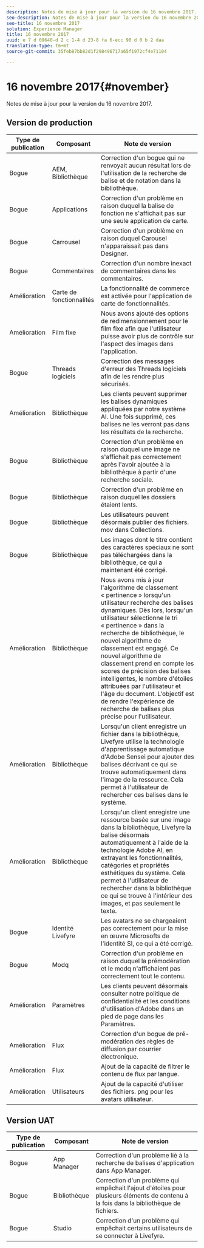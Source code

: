 ```yaml
---
description: Notes de mise à jour pour la version du 16 novembre 2017.
seo-description: Notes de mise à jour pour la version du 16 novembre 2017.
seo-title: 16 novembre 2017
solution: Experience Manager
title: 16 novembre 2017
uuid: e 7 d 09640-d 2 c 1-4 d 23-8 fa 6-ecc 90 d 0 b 2 daa
translation-type: tm+mt
source-git-commit: 35feb87bb82d1f298496717a65f1972cf4e71104

---
```



# 16 novembre 2017{#november}

Notes de mise à jour pour la version du 16 novembre 2017.

## Version de production

| **Type de publication** | **Composant** | **Note de version** |
|---|---|---|
| Bogue | AEM, Bibliothèque | Correction d&#39;un bogue qui ne renvoyait aucun résultat lors de l&#39;utilisation de la recherche de balise et de notation dans la bibliothèque. |
| Bogue | Applications | Correction d&#39;un problème en raison duquel la balise de fonction ne s&#39;affichait pas sur une seule application de carte. |
| Bogue | Carrousel | Correction d&#39;un problème en raison duquel Carousel n&#39;apparaissait pas dans Designer. |
| Bogue | Commentaires | Correction d&#39;un nombre inexact de commentaires dans les commentaires. |
| Amélioration | Carte de fonctionnalités | La fonctionnalité de commerce est activée pour l&#39;application de carte de fonctionnalités. |
| Amélioration | Film fixe | Nous avons ajouté des options de redimensionnement pour le film fixe afin que l&#39;utilisateur puisse avoir plus de contrôle sur l&#39;aspect des images dans l&#39;application. |
| Bogue | Threads logiciels | Correction des messages d&#39;erreur des Threads logiciels afin de les rendre plus sécurisés. |
| Amélioration | Bibliothèque | Les clients peuvent supprimer les balises dynamiques appliquées par notre système AI. Une fois supprimé, ces balises ne les verront pas dans les résultats de la recherche. |
| Bogue | Bibliothèque | Correction d&#39;un problème en raison duquel une image ne s&#39;affichait pas correctement après l&#39;avoir ajoutée à la bibliothèque à partir d&#39;une recherche sociale. |
| Bogue | Bibliothèque | Correction d&#39;un problème en raison duquel les dossiers étaient lents. |
| Bogue | Bibliothèque | Les utilisateurs peuvent désormais publier des fichiers. mov dans Collections. |
| Bogue | Bibliothèque | Les images dont le titre contient des caractères spéciaux ne sont pas téléchargées dans la bibliothèque, ce qui a maintenant été corrigé. |
| Amélioration | Bibliothèque | Nous avons mis à jour l&#39;algorithme de classement « pertinence » lorsqu&#39;un utilisateur recherche des balises dynamiques. Dès lors, lorsqu&#39;un utilisateur sélectionne le tri « pertinence » dans la recherche de bibliothèque, le nouvel algorithme de classement est engagé. Ce nouvel algorithme de classement prend en compte les scores de précision des balises intelligentes, le nombre d&#39;étoiles attribuées par l&#39;utilisateur et l&#39;âge du document. L&#39;objectif est de rendre l&#39;expérience de recherche de balises plus précise pour l&#39;utilisateur. |
| Amélioration | Bibliothèque | Lorsqu&#39;un client enregistre un fichier dans la bibliothèque, Livefyre utilise la technologie d&#39;apprentissage automatique d&#39;Adobe Sensei pour ajouter des balises décrivant ce qui se trouve automatiquement dans l&#39;image de la ressource. Cela permet à l&#39;utilisateur de rechercher ces balises dans le système. |
| Amélioration | Bibliothèque | Lorsqu&#39;un client enregistre une ressource basée sur une image dans la bibliothèque, Livefyre la balise désormais automatiquement à l&#39;aide de la technologie Adobe AI, en extrayant les fonctionnalités, catégories et propriétés esthétiques du système. Cela permet à l&#39;utilisateur de rechercher dans la bibliothèque ce qui se trouve à l&#39;intérieur des images, et pas seulement le texte. |
| Bogue | Identité Livefyre | Les avatars ne se chargeaient pas correctement pour la mise en œuvre Microsofts de l&#39;identité SI, ce qui a été corrigé. |
| Bogue | Modq | Correction d&#39;un problème en raison duquel la prémodération et le modq n&#39;affichaient pas correctement tout le contenu. |
| Amélioration | Paramètres | Les clients peuvent désormais consulter notre politique de confidentialité et les conditions d&#39;utilisation d&#39;Adobe dans un pied de page dans les Paramètres. |
| Amélioration | Flux | Correction d&#39;un bogue de pré-modération des règles de diffusion par courrier électronique. |
| Amélioration | Flux | Ajout de la capacité de filtrer le contenu de flux par langue. |
| Amélioration | Utilisateurs | Ajout de la capacité d&#39;utiliser des fichiers. png pour les avatars utilisateur. |

## Version UAT

| **Type de publication** | **Composant** | **Note de version** |
|---|---|---|
| Bogue | App Manager | Correction d&#39;un problème lié à la recherche de balises d&#39;application dans App Manager. |
| Bogue | Bibliothèque | Correction d&#39;un problème qui empêchait l&#39;ajout d&#39;étoiles pour plusieurs éléments de contenu à la fois dans la bibliothèque de fichiers. |
| Bogue | Studio | Correction d&#39;un problème qui empêchait certains utilisateurs de se connecter à Livefyre. |

